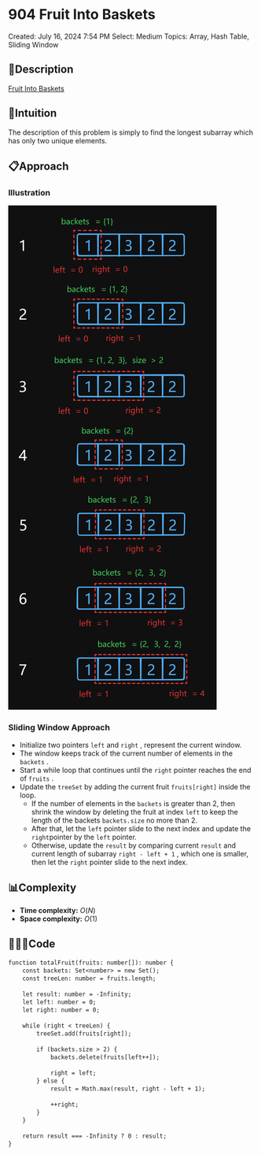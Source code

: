 # 904 Fruit Into Baskets

Created: July 16, 2024 7:54 PM
Select: Medium
Topics: Array, Hash Table, Sliding Window

## 📖Description

[Fruit Into Baskets](https://leetcode.com/problems/fruit-into-baskets/description/)

## 🤔Intuition

The description of this problem is simply to find the longest subarray which has only two unique elements.

## 📋Approach

### Illustration

![FruitIntoBaskets](./FruitIntoBaskets.png)

### Sliding Window Approach

- Initialize two pointers `left` and `right` , represent the current window.
- The window keeps track of the current number of elements in the `backets` .
- Start a while loop that continues until the `right` pointer reaches the end of `fruits` .
- Update the `treeSet` by adding the current fruit `fruits[right]` inside the loop.
    - If the number of elements in the `backets` is greater than 2, then shrink the window by deleting the fruit at index `left` to keep the length of the backets `backets.size` no more than 2.
    - After that, let the `left` pointer slide to the next index and update the `right`pointer by the `left` pointer.
    - Otherwise, update the `result` by comparing current `result` and current length of subarray `right - left + 1` , which one is smaller, then let the `right` pointer slide to the next index.

## 📊Complexity

- **Time complexity:** $O(N)$
- **Space complexity:** $O(1)$

## 🧑🏻‍💻Code

```tsx
function totalFruit(fruits: number[]): number {
    const backets: Set<number> = new Set();
    const treeLen: number = fruits.length;

    let result: number = -Infinity;
    let left: number = 0;
    let right: number = 0;

    while (right < treeLen) {
        treeSet.add(fruits[right]);

        if (backets.size > 2) {
            backets.delete(fruits[left++]);

            right = left;
        } else {
            result = Math.max(result, right - left + 1);

            ++right;
        }
    }

    return result === -Infinity ? 0 : result;
}
```